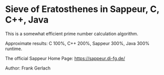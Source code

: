 # Sieve of Eratosthenes in Sappeur, C, C++, Java

This is a somewhat efficient prime number calculation algorithm. 

Approximate results: C 100%, C++ 200%, Sappeur 300%, Java 300% runtime.

The official Sappeur Home Page: https://sappeur.di-fg.de/

Author: Frank Gerlach
